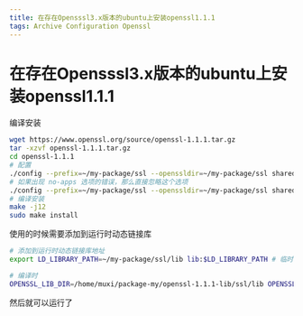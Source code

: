 ```yaml
---
title: 在存在Opensssl3.x版本的ubuntu上安装openssl1.1.1
tags: Archive Configuration Openssl
---
```


# 在存在Opensssl3.x版本的ubuntu上安装openssl1.1.1

编译安装

```bash
wget https://www.openssl.org/source/openssl-1.1.1.tar.gz
tar -xzvf openssl-1.1.1.tar.gz
cd openssl-1.1.1
# 配置
./config --prefix=~/my-package/ssl --openssldir=~/my-package/ssl shared no-apps
# 如果出现 no-apps 选项的错误，那么直接忽略这个选项
./config --prefix=~/my-package/ssl --openssldir=~/my-package/ssl shared
# 编译安装
make -j12
sudo make install
```

使用的时候需要添加到运行时动态链接库
```bash
# 添加到运行时动态链接库地址
export LD_LIBRARY_PATH=~/my-package/ssl/lib lib:$LD_LIBRARY_PATH # 临时使用

# 编译时
OPENSSL_LIB_DIR=/home/muxi/package-my/openssl-1.1.1-lib/ssl/lib OPENSSL_INCLUDE_DIR=/home/muxi/package-my/openssl-1.1.1-lib/ssl/include cargo build
```
然后就可以运行了